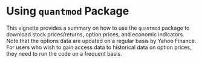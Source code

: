 # Using `quantmod` Package

This vignette provides a summary on how to use the `quantmod` package to download stock prices/returns, option prices, and economic indicators. Note that the options data are updated on a regular basis by Yahoo Finance. For users who wish to gain access data to historical data on option prices, they need to run the code on a frequent basis. 
